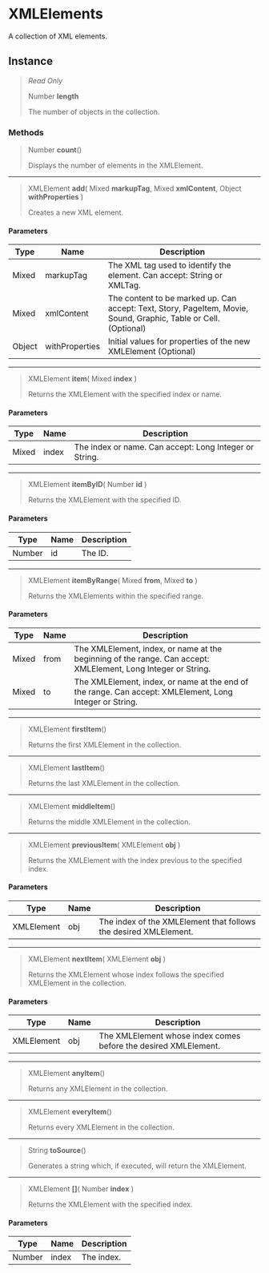 # XMLElements
A collection of XML elements.

## Instance
> *Read Only* 
> 
> Number **length** 
>
> The number of objects in the collection.

### Methods
> Number **count**()
> 
> Displays the number of elements in the XMLElement.
*** 
> XMLElement **add**( Mixed **markupTag**, Mixed **xmlContent**, Object **withProperties** )
> 
> Creates a new XML element.
#### Parameters
| Type | Name | Description |
|---|---|---|
| Mixed | markupTag | The XML tag used to identify the element. Can accept: String or XMLTag. |
| Mixed | xmlContent | The content to be marked up. Can accept: Text, Story, PageItem, Movie, Sound, Graphic, Table or Cell. (Optional) |
| Object | withProperties | Initial values for properties of the new XMLElement (Optional) |

*** 
> XMLElement **item**( Mixed **index** )
> 
> Returns the XMLElement with the specified index or name.
#### Parameters
| Type | Name | Description |
|---|---|---|
| Mixed | index | The index or name. Can accept: Long Integer or String. |

*** 
> XMLElement **itemByID**( Number **id** )
> 
> Returns the XMLElement with the specified ID.
#### Parameters
| Type | Name | Description |
|---|---|---|
| Number | id | The ID. |

*** 
> XMLElement **itemByRange**( Mixed **from**, Mixed **to** )
> 
> Returns the XMLElements within the specified range.
#### Parameters
| Type | Name | Description |
|---|---|---|
| Mixed | from | The XMLElement, index, or name at the beginning of the range. Can accept: XMLElement, Long Integer or String. |
| Mixed | to | The XMLElement, index, or name at the end of the range. Can accept: XMLElement, Long Integer or String. |

*** 
> XMLElement **firstItem**()
> 
> Returns the first XMLElement in the collection.
*** 
> XMLElement **lastItem**()
> 
> Returns the last XMLElement in the collection.
*** 
> XMLElement **middleItem**()
> 
> Returns the middle XMLElement in the collection.
*** 
> XMLElement **previousItem**( XMLElement **obj** )
> 
> Returns the XMLElement with the index previous to the specified index.
#### Parameters
| Type | Name | Description |
|---|---|---|
| XMLElement | obj | The index of the XMLElement that follows the desired XMLElement. |

*** 
> XMLElement **nextItem**( XMLElement **obj** )
> 
> Returns the XMLElement whose index follows the specified XMLElement in the collection.
#### Parameters
| Type | Name | Description |
|---|---|---|
| XMLElement | obj | The XMLElement whose index comes before the desired XMLElement. |

*** 
> XMLElement **anyItem**()
> 
> Returns any XMLElement in the collection.
*** 
> XMLElement **everyItem**()
> 
> Returns every XMLElement in the collection.
*** 
> String **toSource**()
> 
> Generates a string which, if executed, will return the XMLElement.
*** 
> XMLElement **[]**( Number **index** )
> 
> Returns the XMLElement with the specified index.
#### Parameters
| Type | Name | Description |
|---|---|---|
| Number | index | The index. |


